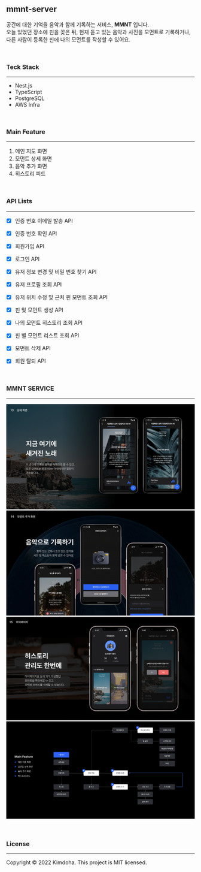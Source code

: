 ## mmnt-server

공간에 대한 기억을 음악과 함께 기록하는 서비스, **MMNT** 입니다.<br> 
오늘 있었던 장소에 핀을 꽂은 뒤, 현재 듣고 있는 음악과 사진을 모먼트로 기록하거나,<br> 다른 사람이 등록한 핀에 나의 모먼트를 작성할 수 있어요.

</br>

### Teck Stack
---
- Nest.js
- TypeScript
- PostgreSQL
- AWS Infra

  
</br>

### Main Feature
---
1. 메인 지도 화면
2. 모먼트 상세 화면
3. 음악 추가 화면
4. 히스토리 피드

</br>

### API Lists
---
- [x] 인증 번호 이메일 발송 API
- [x] 인증 번호 확인 API
- [x] 회원가입 API
- [x] 로그인 API
- [x] 유저 정보 변경 및 비밀 번호 찾기 API
- [x] 유저 프로필 조회 API
- [x] 유저 위치 수정 및 근처 핀 모먼트 조회 API 
- [x] 핀 및 모먼트 생성 API
- [x] 나의 모먼트 히스토리 조회 API
- [x] 핀 별 모먼트 리스트 조회 API
- [x] 모먼트 삭제 API
- [x] 회원 탈퇴 API


</br>

### MMNT SERVICE
---
![mmnt_image]("./../images/mmnt_image.png)
![mmnt_music]("./../images/mmnt_moment_image.png)
![mmnt_history]("./../images/mmnt_history_image.png)
![main_feature]("./../images/mmnt_feature.png)



</br>

### License
---
Copyright © 2022 Kimdoha.
This project is MIT licensed.
